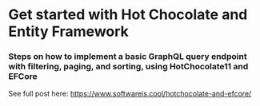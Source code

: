# Get started with Hot Chocolate and Entity Framework
### Steps on how to implement a basic GraphQL query endpoint with filtering, paging, and sorting, using HotChocolate11 and EFCore

See full post here: https://www.softwareis.cool/hotchocolate-and-efcore/
